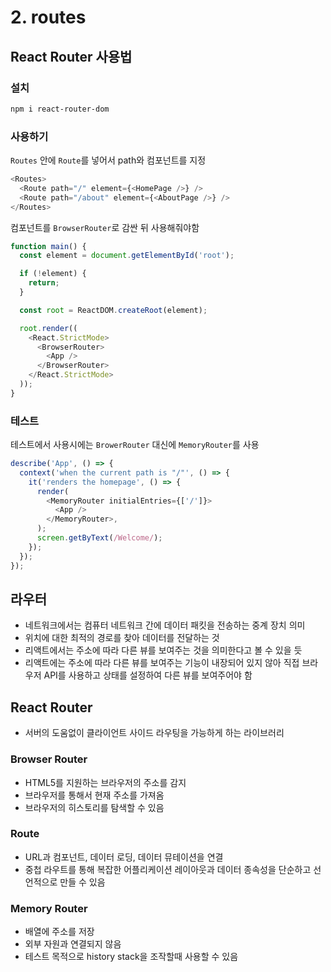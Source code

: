 # 2. routes

## React Router 사용법

### 설치

``` bash
npm i react-router-dom
```

### 사용하기

`Routes` 안에 `Route`를 넣어서 path와 컴포넌트를 지정

```js
<Routes>
  <Route path="/" element={<HomePage />} />
  <Route path="/about" element={<AboutPage />} />
</Routes>
```

컴포넌트를 `BrowserRouter`로 감싼 뒤 사용해줘야함

```js
function main() {
  const element = document.getElementById('root');

  if (!element) {
    return;
  }

  const root = ReactDOM.createRoot(element);

  root.render((
    <React.StrictMode>
      <BrowserRouter>
        <App />
      </BrowserRouter>
    </React.StrictMode>
  ));
}
```

### 테스트

테스트에서 사용시에는 `BrowerRouter` 대신에 `MemoryRouter`를 사용

```js
describe('App', () => {
  context('when the current path is "/"', () => {
    it('renders the homepage', () => {
      render(
        <MemoryRouter initialEntries={['/']}>
          <App />
        </MemoryRouter>,
      );
      screen.getByText(/Welcome/);
    });
  });
});
```

## 라우터

- 네트워크에서는 컴퓨터 네트워크 간에 데이터 패킷을 전송하는 중계 장치 의미
- 위치에 대한 최적의 경로를 찾아 데이터를 전달하는 것
- 리액트에서는 주소에 따라 다른 뷰를 보여주는 것을 의미한다고 볼 수 있을 듯
- 리액트에는 주소에 따라 다른 뷰를 보여주는 기능이 내장되어 있지 않아 직접 브라우저 API를 사용하고 상태를 설정하여 다른 뷰를 보여주어야 함

## React Router

- 서버의 도움없이 클라이언트 사이드 라우팅을 가능하게 하는 라이브러리

### Browser Router

- HTML5를 지원하는 브라우저의 주소를 감지
- 브라우저를 통해서 현재 주소를 가져옴
- 브라우저의 히스토리를 탐색할 수 있음

### Route

- URL과 컴포넌트, 데이터 로딩, 데이터 뮤테이션을 연결
- 중첩 라우트를 통해 복잡한 어플리케이션 레이아웃과 데이터 종속성을 단순하고 선언적으로 만들 수 있음

### Memory Router

- 배열에 주소를 저장
- 외부 자원과 연결되지 않음
- 테스트 목적으로 history stack을 조작할때 사용할 수 있음
